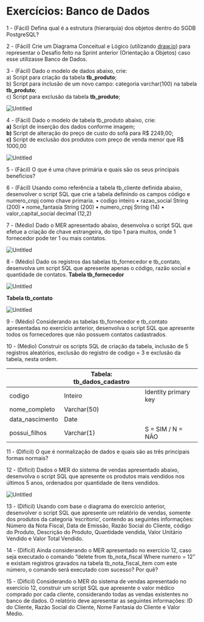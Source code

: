 # Exercícios: Banco de Dados

1 - (Fácil) Defina qual é a estrutura (hierarquia) dos objetos dentro do SGDB PostgreSQL?

2 - (Fácil) Crie um Diagrama Conceitual e Lógico (utilizando [draw.io](http://draw.io)) para representar o Desafio feito na Sprint anterior (Orientação a Objetos) caso esse utilizasse Banco de Dados.

3 - (Fácil) Dado o modelo de dados abaixo, crie:<br>
a) Script para criação da tabela **tb_produto**;<br>
b) Script para inclusão de um novo campo: categoria varchar(100) na tabela **tb_produto**;<br>
c) Script para exclusão da tabela **tb_produto**;<br>

![Untitled](img/Untitled.png)

4 - (Fácil) Dado o modelo de tabela tb_produto abaixo, crie:<br>
**a)** Script de inserção dos dados conforme imagem;<br>
**b)** Script de alteração do preço de custo do sofá para R$ 2249,00;<br>
**c)** Script de exclusão dos produtos com preço de venda menor que R$ 1000,00<br>

![Untitled](img/Untitled1.png)

5 - (Fácil) O que é uma chave primária e quais são os seus principais benefícios?

6 - (Fácil) Usando como referência a tabela tb_cliente definida abaixo, desenvolver o script
SQL que crie a tabela definindo os campos código e numero_cnpj como chave primaria.
• codigo inteiro
• razao_social String (200)
• nome_fantasia String (200)
• numero_cnpj String (14)
• valor_capital_social decimal (12,2)

7 - (Médio) Dado o MER apresentado abaixo, desenvolva o script SQL que efetue a
criação de chave estrangeira, do tipo 1 para muitos, onde 1 fornecedor pode ter 1 ou mais
contatos.

![Untitled](img/Untitled2.png)

8 - (Médio) Dado os registros das tabelas tb_fornecedor e tb_contato, desenvolva um
script SQL que apresente apenas o código, razão social e quantidade de contatos.
**Tabela tb_fornecedor**

![Untitled](img/Untitled3.png)

**Tabela tb_contato**

![Untitled](img/Untitled4.png)

9 - (Médio) Considerando as tabelas tb_fornecedor e tb_contato apresentadas no exercício
anterior, desenvolva o script SQL que apresente todos os fornecedores que não possuem
contatos cadastrados.

10 - (Médio) Construir os scripts SQL de criação da tabela, inclusão de 5 registros aleatórios,
exclusão do registro de codigo = 3 e exclusão da tabela, nesta ordem.

|  | Tabela: tb_dados_cadastro |  |
| --- | --- | --- |
| codigo | Inteiro  | Identity primary key |
| nome_completo | Varchar(50) |  |
| data_nascimento | Date |  |
| possui_filhos |  Varchar(1)  | S = SIM / N = NÃO |

11 - (Difícil) O que é normalização de dados e quais são as três principais formas normais?

12 - (Difícil) Dados o MER do sistema de vendas apresentado abaixo, desenvolva o script
SQL que apresente os produtos mais vendidos nos últimos 5 anos, ordenados por
quantidade de itens vendidos.

![Untitled](img/Untitled5.png)

13 - (Difícil) Usando com base o diagrama do exercício anterior, desenvolver o script SQL
que apresente um relatório de vendas, somente dos produtos da categoria ‘escritorio’,
contendo as seguintes informações: Número da Nota Fiscal, Data de Emissão, Razão
Social do Cliente, código do Produto, Descrição do Produto, Quantidade vendida, Valor
Unitário Vendido e Valor Total Vendido.

14 - (Difícil) Ainda considerando o MER apresentado no exercício 12, caso seja executado
o comando “delete from tb_nota_fiscal Where numero = 12” e existam
registros gravados na tabela tb_nota_fiscal_item com este número, o comando será
executado com sucesso? Por quê?

15 - (Difícil) Considerando o MER do sistema de vendas apresentado no exercício 12,
construir um script SQL que apresente o valor médico comprado por cada cliente,
considerando todas as vendas existentes no banco de dados. O relatório deve apresentar
as seguintes informações: ID do Cliente, Razão Social do Cliente, Nome Fantasia do
Cliente e Valor Médio.
